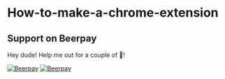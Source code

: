 # How-to-make-a-chrome-extension
## Support on Beerpay
Hey dude! Help me out for a couple of :beers:!

[![Beerpay](https://beerpay.io/ashu-22/How-to-make-a-chrome-extension/badge.svg?style=beer-square)](https://beerpay.io/ashu-22/How-to-make-a-chrome-extension)  [![Beerpay](https://beerpay.io/ashu-22/How-to-make-a-chrome-extension/make-wish.svg?style=flat-square)](https://beerpay.io/ashu-22/How-to-make-a-chrome-extension?focus=wish)